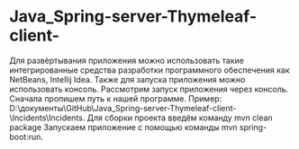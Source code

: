 # Java_Spring-server-Thymeleaf-client-
Для развѐртывания приложения можно использовать такие интегрированные средства разработки программного обеспечения как NetBeans, Intellij Idea. 
Также для запуска приложения можно использовать консоль.
Рассмотрим запуск приложения через консоль. Сначала пропишем путь к нашей программе.
Пример: 
D:\документы\GitHub\Java_Spring-server-Thymeleaf-client-\Incidents\Incidents.
Для сборки проекта введём команду mvn clean package
Запускаем приложение с помощью команды mvn spring-boot:run.




